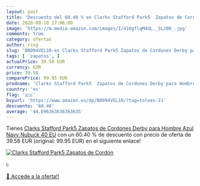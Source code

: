 ```yaml
---
layout: post
title: 'Descuento del 60.40 % en Clarks Stafford Park5  Zapatos de Cordon'
date: 2020-09-10 17:06:09
image: 'https://m.media-amazon.com/images/I/41OgflqM4GL._SL200_.jpg'
comments: true
category: ofertas
author: ring
slug: 'B0094VEL10-es Clarks Stafford Park5 Zapatos de Cordones Derby para...'
tags: [ 'zapatos', ]
actualPrice: 39.58 EUR
currency: EUR
price: 39.58
comparePrice: 99.95 EUR
prodname: 'Clarks Stafford Park5  Zapatos de Cordones Derby para Hombre  Azul  Navy Nubuck   40 EU'
country: 'es'
flag: '🇪🇸'
buyurl: 'https://www.amazon.es/dp/B0094VEL10/?tag=tolees-21'
descuento: '60.40'
average: '44.696363636363635'
---
```


Tienes [Clarks Stafford Park5  Zapatos de Cordones Derby para Hombre  Azul  Navy Nubuck   40 EU](https://www.amazon.es/dp/B0094VEL10/?tag=tolees-21) con un 60.40 % de descuento con precio de oferta de 39.58 EUR (original: 99.95 EUR) en el siguiente enlace!

[![Clarks Stafford Park5  Zapatos de Cordon](https://m.media-amazon.com/images/I/41OgflqM4GL._SL200_.jpg)](https://www.amazon.es/dp/B0094VEL10/?tag=tolees-21)

ℹ️:


[🛒 Accede a la oferta!!](https://www.amazon.es/dp/B0094VEL10/?tag=tolees-21)
